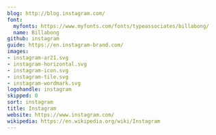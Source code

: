 ```yaml
---
blog: http://blog.instagram.com/
font:
  myfonts: https://www.myfonts.com/fonts/typeassociates/billabong/
  name: Billabong
github: instagram
guide: https://en.instagram-brand.com/
images:
- instagram-ar21.svg
- instagram-horizontal.svg
- instagram-icon.svg
- instagram-tile.svg
- instagram-wordmark.svg
logohandle: instagram
skipped: 0
sort: instagram
title: Instagram
website: https://www.instagram.com/
wikipedia: https://en.wikipedia.org/wiki/Instagram
---
```

